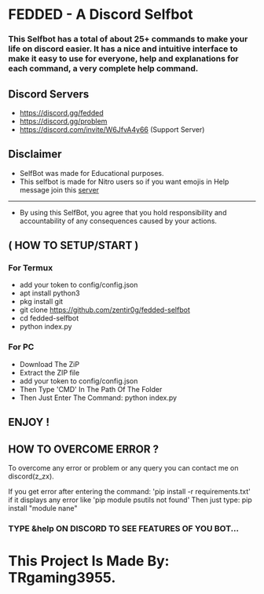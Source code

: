 # FEDDED - A Discord Selfbot

### This Selfbot has a total of about 25+ commands to make your life on discord easier. It has a nice and intuitive interface to make it easy to use for everyone, help and explanations for each command, a very complete help command.

## Discord Servers
- https://discord.gg/fedded
- https://discord.gg/problem
- https://discord.com/invite/W6JfvA4y66 (Support Server)

## Disclaimer

- SelfBot was made for Educational purposes.
- This selfbot is made for Nitro users so if you want emojis in Help message join this [server](https://discord.com/invite/W6JfvA4y66)
__________________________________________________
- By using this SelfBot, you agree that you hold responsibility and accountability of any consequences caused by your actions.

## ( HOW TO SETUP/START )

### For Termux
- add your token to config/config.json
- apt install python3
- pkg install git
- git clone https://github.com/zentir0g/fedded-selfbot
- cd fedded-selfbot
- python index.py

### For PC
- Download The ZiP
- Extract the ZIP file
- add your token to config/config.json
- Then Type 'CMD' In The Path Of The Folder
- Then Just Enter The Command: python index.py

## ENJOY !

## HOW TO OVERCOME ERROR ?

To overcome any error or problem or any query you can contact me on discord(z_zx).

If you get error after entering the command: 'pip install -r requirements.txt' if it displays any error like 'pip module psutils not found' Then just type: pip install "module nane" 

### TYPE &help ON DISCORD TO SEE FEATURES OF YOU BOT...

# This Project Is Made By: TRgaming3955.
